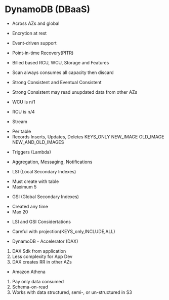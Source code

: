 # DynamoDB (DBaaS)
* Across AZs and global
* Encrytion at rest
* Event-driven support
* Point-in-time Recovery(PITR)
* Billed based RCU, WCU, Storage and Features
* Scan always consumes all capacity then discard 

* Strong Consistent and Eventual Consistent
- Strong Consistent may read unupdated data from other AZs 

* WCU is n/1
* RCU is n/4

* Stream
- Per table
- Records Inserts, Updates, Deletes
KEYS_ONLY
NEW_IMAGE
OLD_IMAGE
NEW_AND_OLD_IMAGES

* Triggers (Lambda)
- Aggregation, Messaging, Notifications

* LSI (Local Secondary Indexes)
- Must create with table
- Maximum 5

* GSI (Global Secondary Indexes)
- Created any time
- Max 20

* LSI and GSI Considertations
- Careful with projection(KEYS_only,INCLUDE,ALL)

* DynamoDB - Accelerator (DAX)
1. DAX Sdk from application
2. Less complexity for App Dev
3. DAX creates RR in other AZs

* Amazon Athena
1. Pay only data consumed
2. Schema-on-read
3. Works with data structured, semi-, or un-structured in S3